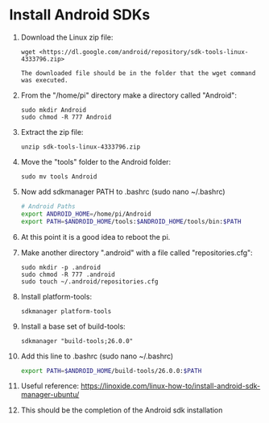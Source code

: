 # Install Android SDKs

1. Download the Linux zip file:

    ```text
    wget <https://dl.google.com/android/repository/sdk-tools-linux-4333796.zip>

    The downloaded file should be in the folder that the wget command was executed.
    ```

2. From the "/home/pi" directory make a directory called "Android":

    ```t
    sudo mkdir Android
    sudo chmod -R 777 Android
    ```

3. Extract the zip file:

    ```t
    unzip sdk-tools-linux-4333796.zip
    ```

4. Move the "tools" folder to the Android folder:

    ```t
    sudo mv tools Android
    ```

5. Now add sdkmanager PATH to .bashrc (sudo nano ~/.bashrc)

    ```bash
    # Android Paths
    export ANDROID_HOME=/home/pi/Android
    export PATH=$ANDROID_HOME/tools:$ANDROID_HOME/tools/bin:$PATH
    ```

6. At this point it is a good idea to reboot the pi.
7. Make another directory ".android" with a file called "repositories.cfg":

    ```t
    sudo mkdir -p .android
    sudo chmod -R 777 .android
    sudo touch ~/.android/repositories.cfg
    ```

8. Install platform-tools:

    ```t
    sdkmanager platform-tools
    ```

9. Install a base set of build-tools:

    ```t
    sdkmanager "build-tools;26.0.0"
    ```

10. Add this line to .bashrc (sudo nano ~/.bashrc)

    ```bash
    export PATH=$ANDROID_HOME/build-tools/26.0.0:$PATH
    ```

11. Useful reference: <https://linoxide.com/linux-how-to/install-android-sdk-manager-ubuntu/>

12. This should be the completion of the Android sdk installation
